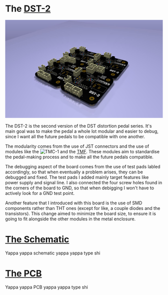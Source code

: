 # The [DST-2](https://github.com/TudorSupica/DST-2/)
![isometric](https://github.com/TudorSupica/DST-2/blob/main/PCB/3D/3D_iso.JPG)

   The DST-2 is the second version of the DST distortion pedal series. It's main goal was to make the pedal a whole lot modular and easier to debug, since I want all the future pedals to be compatible with one another. 
  
  The modularity comes from the use of JST connectors and the use of modules like the ![TMC-1](https://github.com/TudorSupica/TMC-1) and the [TMF](https://github.com/TudorSupica/TMF). These modules aim to standardise the pedal-making process and to make all the future pedals compatible.

  The debugging aspect of the board comes from the use of test pads labled accordingly, so that when eventually a problem arises, they can be debugged and fixed. The test pads I added mainly target features like power supply and signal line. I also connected the four screw holes found in the corners of the board to GND, so that when debigging I won't have to actively look for a GND test point.

  Another feature that I introduced with this board is the use of SMD components rather than THT ones (except for like, a couple diodes and the transistors). This change aimed to minimize the board size, to ensure it is going to fit alongside the other modules in the metal enclosure.

  # [The Schematic](https://github.com/TudorSupica/DST-2/blob/main/Schematic/)
  Yappa yappa schematic yappa yappa type shi

  
  # [The PCB](https://github.com/TudorSupica/DST-2/blob/main/PCB/)
  Yappa yappa PCB yappa yappa type shi
